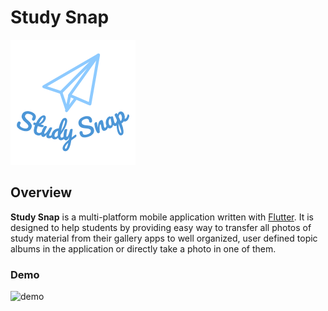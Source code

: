 # Study Snap  
![Logo](icons/icon-ios.png)
## Overview

**Study Snap** is a multi-platform mobile application written with [Flutter](https://github.com/flutter).
It is designed to help students by providing easy way to transfer all photos of study material
from their gallery apps to well organized, user defined topic albums in the application
or directly take a photo in one of them.

### Demo

![demo](demo/study_snap_demo.gif)
